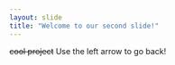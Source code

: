 ```yaml
---
layout: slide
title: "Welcome to our second slide!"
---
```

~~cool project~~
Use the left arrow to go back!
